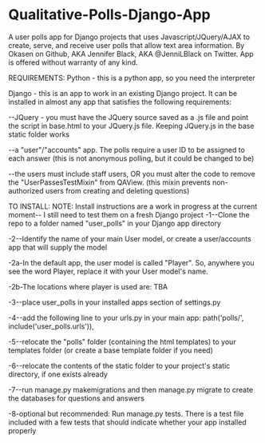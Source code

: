 # Qualitative-Polls-Django-App
A user polls app for Django projects that uses Javascript/JQuery/AJAX to create, serve, and receive user polls that allow text area information. By Okasen on Github, AKA Jennifer Black, AKA @JenniLBlack on Twitter. App is offered without warranty of any kind.

REQUIREMENTS:
Python - this is a python app, so you need the interpreter

Django - this is an app to work in an existing Django project. It can be installed in almost any app that satisfies the following requirements:

--JQuery - you must have the JQuery source saved as a .js file and point the script in base.html to your JQuery.js file. Keeping JQuery.js in the base static folder works

--a "user"/"accounts" app. The polls require a user ID to be assigned to each answer (this is not anonymous polling, but it could be changed to be)

--the users must include staff users, OR you must alter the code to remove the "UserPassesTestMixin" from QAView. (this mixin prevents non-authorized users from creating and deleting questions)

TO INSTALL:
NOTE: Install instructions are a work in progress at the current moment-- I still need to test them on a fresh Django project
-1--Clone the repo to a folder named "user_polls" in your Django app directory

-2--Identify the name of your main User model, or create a user/accounts app that will supply the model

-2a-In the default app, the user model is called "Player". So, anywhere you see the word Player, replace it with your User model's name.

-2b-The locations where player is used are: TBA

-3--place user_polls in your installed apps section of settings.py

-4--add the following line to your urls.py in your main app: path('polls/', include('user_polls.urls')),

-5--relocate the "polls" folder (containing the html templates) to your templates folder (or create a base template folder if you need)

-6--relocate the contents of the static folder to your project's static directory, if one exists already

-7--run manage.py makemigrations and then manage.py migrate to create the databases for questions and answers

-8-optional but recommended: Run manage.py tests. There is a test file included with a few tests that should indicate whether your app installed properly
